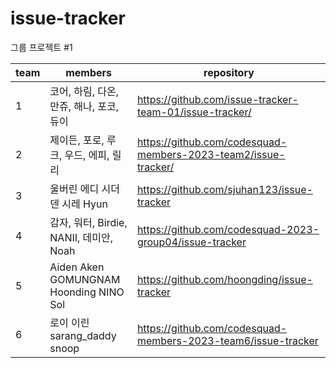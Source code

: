 # issue-tracker
그룹 프로젝트 #1 

|team|members|repository|
|---|---|---|
|1|코어, 하림, 다온, 만쥬, 해나, 포코, 듀이|https://github.com/issue-tracker-team-01/issue-tracker/|
|2|제이든, 포로, 루크, 우드, 에피, 릴리|https://github.com/codesquad-members-2023-team2/issue-tracker/|
|3|울버린 에디 시더 덴 시레 Hyun|https://github.com/sjuhan123/issue-tracker|
|4| 감자, 워터, Birdie, NANII, 데미안, Noah | https://github.com/codesquad-2023-group04/issue-tracker |
|5| Aiden Aken GOMUNGNAM Hoonding NINO Sol | https://github.com/hoongding/issue-tracker |
|6|로이 이린 sarang_daddy snoop|https://github.com/codesquad-members-2023-team6/issue-tracker|
